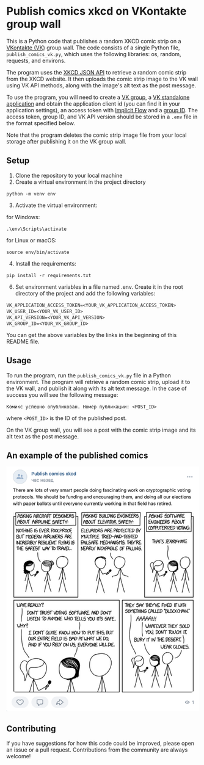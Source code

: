 # Publish comics xkcd on VKontakte group wall

This is a Python code that publishes a random XKCD comic strip on a [VKontakte (VK)](https://vk.com/) group wall.
The code consists of a single Python file, ```publish_comics_vk.py```, which uses the following libraries: os, random, requests, and environs.

The program uses the [XKCD JSON API](https://xkcd.com/json.html) to retrieve a random comic strip from the XKCD website.
It then uploads the comic strip image to the VK wall using VK API methods, along with the image's alt text as the post message.

To use the program, you will need to create a [VK group](https://vk.com/groups?tab=admin), 
a [VK standalone application](https://vk.com/apps?act=manage) and obtain the application client id (you can find it in your application settings),
an access token with [Implicit Flow](https://vk.com/dev/implicit_flow_user) and a [group ID](https://regvk.com/id/).
The access token, group ID, and VK API version should be stored in a ```.env``` file in the format specified below.

Note that the program deletes the comic strip image file from your local storage after publishing it on the VK group wall.

## Setup
1. Clone the repository to your local machine
2. Create a virtual environment in the project directory
```
python -m venv env
```
3. Activate the virtual environment:

for Windows:
```commandline
.\env\Scripts\activate
```

for Linux or macOS:
```commandline
source env/bin/activate
```
4. Install the requirements: 
```commandline
pip install -r requirements.txt
```
6. Set environment variables in a file named .env. 
Create it in the root directory of the project and add the following variables:
```
VK_APPLICATION_ACCESS_TOKEN=<YOUR_VK_APPLICATION_ACCESS_TOKEN>
VK_USER_ID=<YOUR_VK_USER_ID>
VK_API_VERSION=<YOUR_VK_API_VERSION>
VK_GROUP_ID=<YOUR_VK_GROUP_ID>
```

You can get the above variables by the links in the beginning of this README file.

## Usage

To run the program, run the ```publish_comics_vk.py``` file in a Python environment.
The program will retrieve a random comic strip, upload it to the VK wall, and publish it along with its alt text message. 
In the case of success you will see the following message:
```
Комикс успешно опубликован. Номер публикации: <POST_ID>
```
where ```<POST_ID>``` is the ID of the published post.

On the VK group wall, you will see a post with the comic strip image and its alt text as the post message.

## An example of the published comics

![An example of the published comics](comics_example.png)

## Contributing

If you have suggestions for how this code could be improved, please open an issue or a pull request.
Contributions from the community are always welcome!
